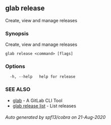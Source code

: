 ## glab release

Create, view and manage releases

### Synopsis

Create, view and manage releases

```
glab release <command> [flags]
```

### Options

```
  -h, --help   help for release
```

### SEE ALSO

* [glab](glab.md)	 - A GitLab CLI Tool
* [glab release list](glab_release_list.md)	 - List releases

###### Auto generated by spf13/cobra on 21-Aug-2020
